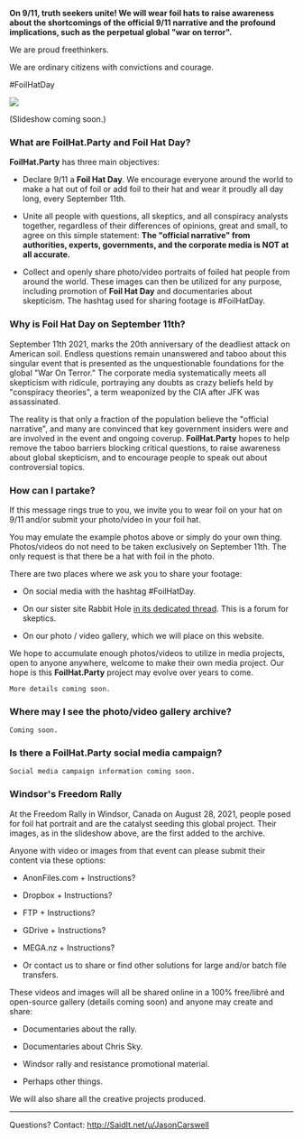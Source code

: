 
**On 9/11, truth seekers unite! We will wear foil hats to raise awareness about the shortcomings of the official 9/11 narrative and the profound implications, such as the perpetual global "war on terror".**

We are proud freethinkers.

We are ordinary citizens with convictions and courage.

#FoilHatDay

![](https://s3.amazonaws.com/37assets/svn/765-default-avatar.png)

(Slideshow coming soon.)

### What are **FoilHat.Party** and **Foil Hat Day**?

**FoilHat.Party** has three main objectives:

* Declare 9/11 a **Foil Hat Day**.  We encourage everyone around the world to make a hat out of foil or add foil to their hat and wear it proudly all day long, every September 11th.

* Unite all people with questions, all skeptics, and all conspiracy analysts together, regardless of their differences of opinions, great and small, to agree on this simple statement: **The "official narrative" from authorities, experts, governments, and the corporate media is NOT at all accurate.**

* Collect and openly share photo/video portraits of foiled hat people from around the world. These images can then be utilized for any purpose, including promotion of **Foil Hat Day** and documentaries about skepticism. The hashtag used for sharing footage is #FoilHatDay.

### Why is Foil Hat Day on September 11th?

September 11th 2021, marks the 20th anniversary of the deadliest attack on American soil. Endless questions remain unanswered and taboo about this singular event that is presented as the unquestionable foundations for the global "War On Terror." The corporate media systematically meets all skepticism with ridicule, portraying any doubts as crazy beliefs held by "conspiracy theories", a term weaponized by the CIA after JFK was assassinated.

The reality is that only a fraction of the population believe the "official narrative", and many are convinced that key government insiders were and are involved in the event and ongoing coverup.  **FoilHat.Party** hopes to help remove the taboo barriers blocking critical questions, to raise awareness about global skepticism, and to encourage people to speak out about controversial topics.

### How can I partake?

If this message rings true to you, we invite you to wear foil on your hat on 9/11 and/or submit your photo/video in your foil hat.

You may emulate the example photos above or simply do your own thing. Photos/videos do not need to be taken exclusively on September 11th.  The only request is that there be a hat with foil in the photo.

There are two places where we ask you to share your footage:

* On social media with the hashtag #FoilHatDay.

* On our sister site Rabbit Hole [in its dedicated thread](https://ynpxg2vmxftysze4cxqxao4ylv22vtfptxjk6zwlkilzki4avn23miqd.onion.ly/viewtopic.php?f=17&t=58&p=161#p161). This is a forum for skeptics.

* On our photo / video gallery, which we will place on this website.

We hope to accumulate enough photos/videos to utilize in media projects, open to anyone anywhere, welcome to make their own media project.  Our hope is this **FoilHat.Party** project may evolve over years to come.

`More details coming soon.`

### Where may I see the photo/video gallery archive?

`Coming soon.`

### Is there a FoilHat.Party social media campaign?

`Social media campaign information coming soon.`

### Windsor's Freedom Rally

At the Freedom Rally in Windsor, Canada on August 28, 2021, people posed for foil hat portrait and are the catalyst seeding this global project.  Their images, as in the slideshow above, are the first added to the archive.

Anyone with video or images from that event can please submit their content via these options:

* AnonFiles.com + Instructions?

* Dropbox + Instructions?

* FTP + Instructions?

* GDrive + Instructions?

* MEGA.nz + Instructions?

* Or contact us to share or find other solutions for large and/or batch file transfers.

These videos and images will all be shared online in a 100% free/libré and open-source gallery (details coming soon) and anyone may create and share:

* Documentaries about the rally.

* Documentaries about Chris Sky.

* Windsor rally and resistance promotional material.

* Perhaps other things.

We will also share all the creative projects produced.

- - -

Questions? Contact: http://SaidIt.net/u/JasonCarswell
